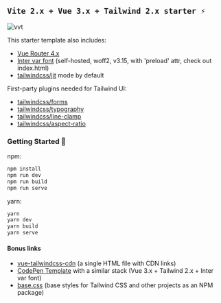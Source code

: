 ## `Vite 2.x + Vue 3.x + Tailwind 2.x starter ⚡`

![vvt](https://user-images.githubusercontent.com/11320080/111277027-a9384c00-8640-11eb-8323-21889bd7c609.png)

This starter template also includes:

- [Vue Router 4.x](https://github.com/vuejs/vue-router-next)
- [Inter var font](https://github.com/rsms/inter) (self-hosted, woff2, v3.15, with 'preload' attr, check out index.html)
- [tailwindcss/jit](https://github.com/tailwindlabs/tailwindcss-jit) mode by default

First-party plugins needed for Tailwind UI:

- [tailwindcss/forms](https://github.com/tailwindlabs/tailwindcss-forms)
- [tailwindcss/typography](https://github.com/tailwindlabs/tailwindcss-typography)
- [tailwindcss/line-clamp](https://github.com/tailwindlabs/tailwindcss-line-clamp)
- [tailwindcss/aspect-ratio](https://github.com/tailwindlabs/tailwindcss-aspect-ratio)

### Getting Started 🚀

npm:
```sh
npm install
npm run dev
npm run build
npm run serve
```
yarn:
```sh
yarn
yarn dev
yarn build
yarn serve
```

#### Bonus links
- [vue-tailwindcss-cdn](https://github.com/web2033/vue-tailwindcss-cdn) (a single HTML file with CDN links)
- [CodePen Template](https://codepen.io/web2033/pen/QWNbwxY) with a similar stack (Vue 3.x + Tailwind 2.x + Inter var font)
- [base.css](https://github.com/web2033/base.css) (base styles for Tailwind CSS and other projects as an NPM package)